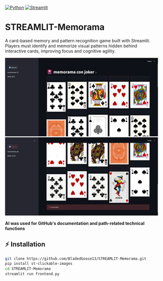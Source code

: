 [![Python](https://img.shields.io/badge/python-3.10%2B-blue.svg)](https://www.python.org/)
[![Streamlit](https://img.shields.io/badge/Streamlit-app-red.svg)](https://streamlit.io/)
# STREAMLIT-Memorama
A card-based memory and pattern recognition game built with Streamlit. Players must identify and memorize visual patterns hidden behind interactive cards, improving focus and cognitive agility.

<img src="Memorama.png" alt="foto_1" width="600">
<img src="Joker_foto.png" alt="foto_2" width="600">

**AI was used for GitHub's documentation and path-related technical functions**

## ⚡ Installation
```bash
git clone https://github.com/BladedGoose13/STREAMLIT-Memorama.git
pip install st-clickable-images
cd STREAMLIT-Memorama
streamlit run frontend.py
